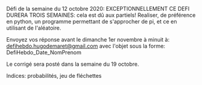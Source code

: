 Défi de la semaine du 12 octobre 2020: EXCEPTIONNELLEMENT CE DEFI DURERA TROIS SEMAINES: cela est dû aux partiels!
Realiser, de préférence en python, un programme permettant de s'approcher de pi, et ce en utilisant de l'aléatoire.

Envoyez vos réponse avant le dimanche 1er novembre à minuit à:
defihebdo.hugodemaret@gmail.com
avec l'objet sous la forme: DefiHebdo_Date_NomPrenom

Le corrigé sera posté dans la semaine du 19 octobre. 

Indices: probabilités, jeu de fléchettes
